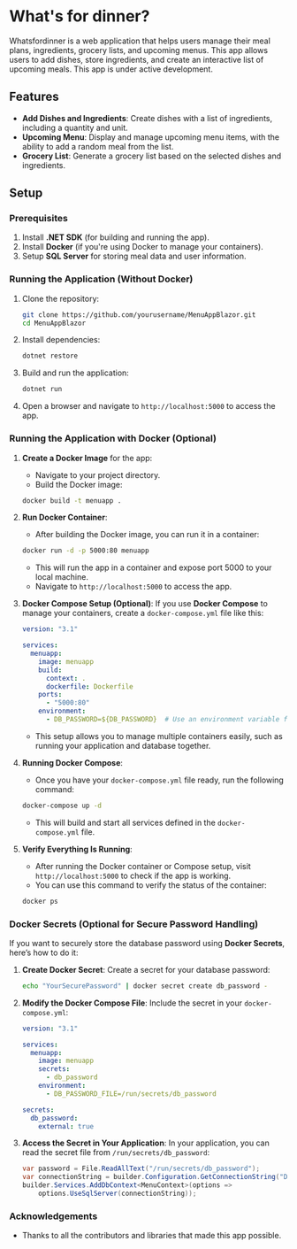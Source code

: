 # What's for dinner?

Whatsfordinner is a web application that helps users manage their meal plans, ingredients, grocery lists, and upcoming menus. This app allows users to add dishes, store ingredients, and create an interactive list of upcoming meals. This app is under active development.

## Features

- **Add Dishes and Ingredients**: Create dishes with a list of ingredients, including a quantity and unit.
- **Upcoming Menu**: Display and manage upcoming menu items, with the ability to add a random meal from the list.
- **Grocery List**: Generate a grocery list based on the selected dishes and ingredients.

## Setup

### Prerequisites

1. Install **.NET SDK** (for building and running the app).
2. Install **Docker** (if you're using Docker to manage your containers).
3. Setup **SQL Server** for storing meal data and user information.

### Running the Application (Without Docker)

1. Clone the repository:
   ```bash
   git clone https://github.com/yourusername/MenuAppBlazor.git
   cd MenuAppBlazor
   ```

2. Install dependencies:
   ```bash
   dotnet restore
   ```

3. Build and run the application:
   ```bash
   dotnet run
   ```

4. Open a browser and navigate to `http://localhost:5000` to access the app.

### Running the Application with Docker (Optional)

1. **Create a Docker Image** for the app:
   - Navigate to your project directory.
   - Build the Docker image:
   ```bash
   docker build -t menuapp .
   ```

2. **Run Docker Container**:
   - After building the Docker image, you can run it in a container:
   ```bash
   docker run -d -p 5000:80 menuapp
   ```
   - This will run the app in a container and expose port 5000 to your local machine.
   - Navigate to `http://localhost:5000` to access the app.

3. **Docker Compose Setup (Optional)**:
   If you use **Docker Compose** to manage your containers, create a `docker-compose.yml` file like this:

   ```yaml
   version: "3.1"

   services:
     menuapp:
       image: menuapp
       build:
         context: .
         dockerfile: Dockerfile
       ports:
         - "5000:80"
       environment:
         - DB_PASSWORD=${DB_PASSWORD}  # Use an environment variable for DB password
   ```

   - This setup allows you to manage multiple containers easily, such as running your application and database together.

4. **Running Docker Compose**:
   - Once you have your `docker-compose.yml` file ready, run the following command:
   ```bash
   docker-compose up -d
   ```
   - This will build and start all services defined in the `docker-compose.yml` file.

5. **Verify Everything Is Running**:
   - After running the Docker container or Compose setup, visit `http://localhost:5000` to check if the app is working.
   - You can use this command to verify the status of the container:
   ```bash
   docker ps
   ```

### Docker Secrets (Optional for Secure Password Handling)

If you want to securely store the database password using **Docker Secrets**, here’s how to do it:

1. **Create Docker Secret**:
   Create a secret for your database password:
   ```bash
   echo "YourSecurePassword" | docker secret create db_password -
   ```

2. **Modify the Docker Compose File**:
   Include the secret in your `docker-compose.yml`:
   ```yaml
   version: "3.1"

   services:
     menuapp:
       image: menuapp
       secrets:
         - db_password
       environment:
         - DB_PASSWORD_FILE=/run/secrets/db_password

   secrets:
     db_password:
       external: true
   ```

3. **Access the Secret in Your Application**:
   In your application, you can read the secret file from `/run/secrets/db_password`:
   ```csharp
   var password = File.ReadAllText("/run/secrets/db_password");
   var connectionString = builder.Configuration.GetConnectionString("DefaultConnectionString").Replace("${DB_PASSWORD}", password);
   builder.Services.AddDbContext<MenuContext>(options =>
       options.UseSqlServer(connectionString));
   ```

### Acknowledgements

- Thanks to all the contributors and libraries that made this app possible.
